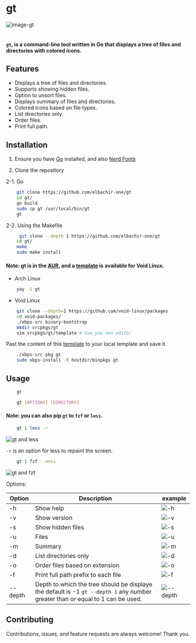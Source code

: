 # gt

![image-gt](https://i.postimg.cc/Dzp2zHJ7/gtshoot.png)
<br>
<br>
#### `gt`, is a command-line tool written in Go that displays a tree of files and directories with colored icons.

## Features

- Displays a tree of files and directories.
- Supports showing hidden files.
- Option to unsort files.
- Displays summary of files and directories.
- Colored icons based on file types.
- List directories only.
- Order files.
- Print full path.

## Installation

1. Ensure you have [Go](https://go.dev/dl/) installed, and also [Nerd Fonts](https://www.nerdfonts.com)

2. Clone the repository

2-1. Go
```bash
    git clone https://github.com/elbachir-one/gt
    cd gt/
    go build
    sudo cp gt /usr/local/bin/gt
    gt
```
2-2. Using the Makefile

``` bash
     git clone --depth 1 https://github.com/elbachir-one/gt
    cd gt/
    make
    sudo make install
```

#### Note: gt is in the [AUR](https://aur.archlinux.org/packages/gt), and a [template](https://github.com/elbachir-one/void-templates) is available for Void Linux.

- Arch Linux
```bash
    yay -S gt
```

- Void Linux

```bash
    git clone --depth=1 https://github.com/void-linux/packages
    cd void-packages/
    ./xbps-src binary-bootstrap
    mkdir srcpkgs/gt
    vim srcpkgs/gt/template # Use you own editor
```
Past the content of this
[template](https://github.com/elbachir-one/void-templates) to your local
template and save it.

```bash
    ./xbps-src pkg gt
    sudo xbps-install -R hostdir/binpkgs gt
```

## Usage

```bash
    gt
```
```bash
    gt [OPTIONS] [DIRECTORY]
```

#### Note: you can also pip `gt` to `fzf` or `less`.

```bash
    gt | less -r
```
![gt and less](https://i.postimg.cc/d3tzmKjs/2024-07-21-18-05.png)

`-r` is an option for less to repaint the screen.

```bash
    gt | fzf --ansi
```
![gt and fzf](https://i.postimg.cc/C5P9c6cj/2024-07-21-18-06.png)

Options:

| Option  | Description                                                                                                                    | example                                          |
|---------|--------------------------------------------------------------------------------------------------------------------------------|--------------------------------------------------|
| -h      | Show help                                                                                                                      | ![-h](https://i.postimg.cc/647QG2YT/h.png)       |
| -v      | Show version                                                                                                                   | ![-v](https://i.postimg.cc/xk0T3Ftw/v.png)       |
| -s      | Show hidden files                                                                                                              | ![-s](https://i.postimg.cc/4YR3m3tN/s.png)       |
| -u      | Files                                                                                                                          | ![-u](https://i.postimg.cc/Bj5nDGc5/u.png)       |
| -m      | Summary                                                                                                                        | ![-m](https://i.postimg.cc/PNcJny5D/m.png)       |
| -d      | List directories only                                                                                                          | ![-d](https://i.postimg.cc/YGD99fNJ/d.png)       |
| -o      | Order files based on extension                                                                                                 | ![-o](https://i.postimg.cc/VdC6ftJV/o.png)       |
| -f      | Print full path prefix to each file                                                                                            | ![-f](https://i.postimg.cc/mhhknJBR/f.png)       |
| --depth | Depth to which the tree should be displaye the default is -1 `gt --depth 1` any number greater than or equal to 1 can be used. | ![--depth](https://i.postimg.cc/yg8xsrRm/dd.png) |

## Contributing

Contributions, issues, and feature requests are always welcome! Thank you.

